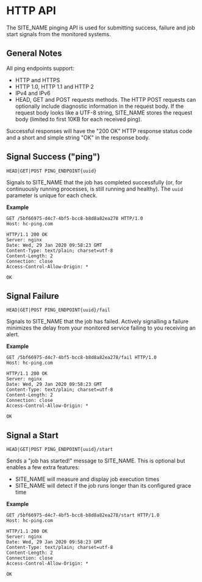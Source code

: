 # HTTP API

The SITE_NAME pinging API is used for submitting success, failure and job start
signals from the monitored systems.

## General Notes

All ping endpoints support:

* HTTP and HTTPS
* HTTP 1.0, HTTP 1.1 and HTTP 2
* IPv4 and IPv6
* HEAD, GET and POST requests methods. The HTTP POST requests
can optionally include diagnostic information in the request body.
If the request body looks like a UTF-8 string, SITE_NAME stores the request body
(limited to first 10KB for each received ping).

Successful responses will have the "200 OK" HTTP response status code and a short
and simple string "OK" in the response body.

## Signal Success ("ping")

```text
HEAD|GET|POST PING_ENDPOINT{uuid}
```

Signals to SITE_NAME that the job has completed successfully (or, for
continuously running processes, is still running and healthy). The `uuid` parameter
is unique for each check.

**Example**

```http
GET /5bf66975-d4c7-4bf5-bcc8-b8d8a82ea278 HTTP/1.0
Host: hc-ping.com
```

```http
HTTP/1.1 200 OK
Server: nginx
Date: Wed, 29 Jan 2020 09:58:23 GMT
Content-Type: text/plain; charset=utf-8
Content-Length: 2
Connection: close
Access-Control-Allow-Origin: *

OK
```

## Signal Failure

```text
HEAD|GET|POST PING_ENDPOINT{uuid}/fail
```

Signals to SITE_NAME that the job has failed. Actively signalling a failure
minimizes the delay from your monitored service failing to you receiving an alert.

**Example**

```http
GET /5bf66975-d4c7-4bf5-bcc8-b8d8a82ea278/fail HTTP/1.0
Host: hc-ping.com
```

```http
HTTP/1.1 200 OK
Server: nginx
Date: Wed, 29 Jan 2020 09:58:23 GMT
Content-Type: text/plain; charset=utf-8
Content-Length: 2
Connection: close
Access-Control-Allow-Origin: *

OK
```

## Signal a Start

```text
HEAD|GET|POST PING_ENDPOINT{uuid}/start
```

Sends a "job has started!" message to SITE_NAME. This is
optional but enables a few extra features:

* SITE_NAME will measure and display job execution times
* SITE_NAME will detect if the job runs longer than its configured grace time

**Example**

```http
GET /5bf66975-d4c7-4bf5-bcc8-b8d8a82ea278/start HTTP/1.0
Host: hc-ping.com
```

```http
HTTP/1.1 200 OK
Server: nginx
Date: Wed, 29 Jan 2020 09:58:23 GMT
Content-Type: text/plain; charset=utf-8
Content-Length: 2
Connection: close
Access-Control-Allow-Origin: *

OK
```

